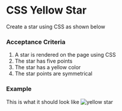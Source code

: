 # CSS Yellow Star

Create a star using CSS as shown below

### Acceptance Criteria

1. A star is rendered on the page using CSS
2. The star has five points
3. The star has a yellow color
4. The star points are symmetrical

### Example

This is what it should look like
![yellow star](https://storage.googleapis.com/acciojob-open-file-collections/Screenshot%202023-03-22%20at%209.28.02%20PM.png)
